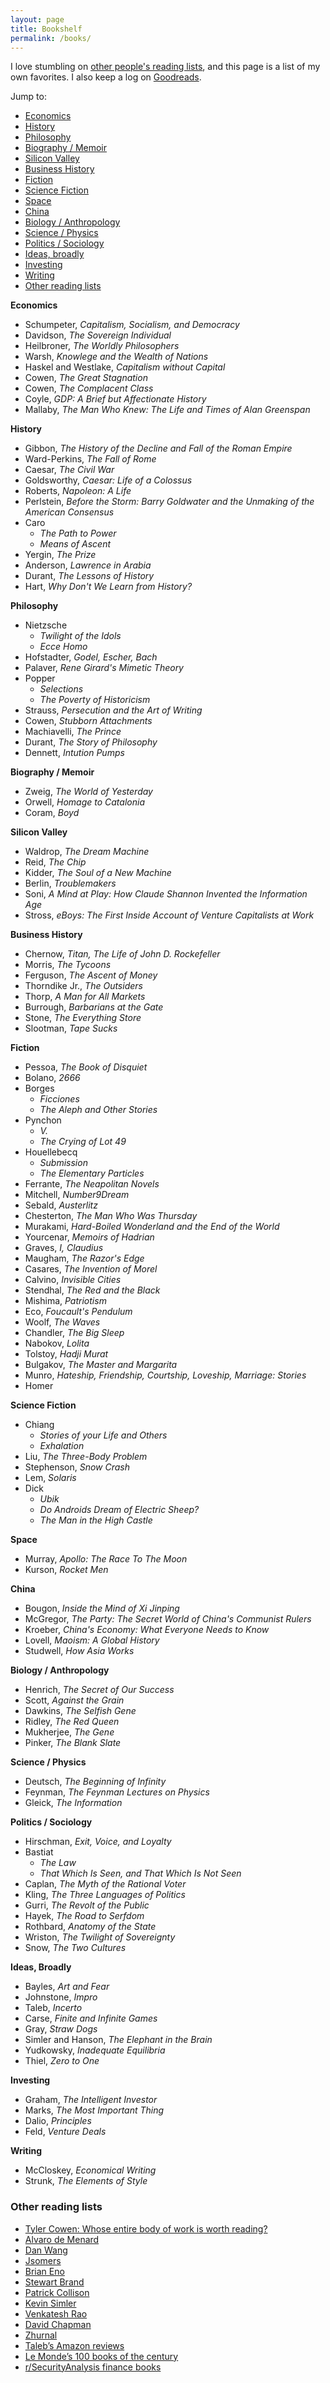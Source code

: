 ```yaml
---
layout: page
title: Bookshelf
permalink: /books/
---
```


I love stumbling on [other people's reading lists](#otherlists), and this page is a list of my own favorites. I also keep a log on [Goodreads](https://www.goodreads.com/user/show/61944802-dan-schulz).

Jump to:
* [Economics](#economics)
* [History](#history)
* [Philosophy](#philosophy)
* [Biography / Memoir](#biography)
* [Silicon Valley](#svalley)
* [Business History](#bhistory)
* [Fiction](#fiction)
* [Science Fiction](#scifi)
* [Space](#space)
* [China](#china)
* [Biology / Anthropology](#biology)
* [Science / Physics](#science)
* [Politics / Sociology](#politics)
* [Ideas, broadly](#ideas)
* [Investing](#investing)
* [Writing](#writing)
* [Other reading lists](#otherlists)

**Economics** <a name="economics"></a>
- Schumpeter, _Capitalism, Socialism, and Democracy_
- Davidson, _The Sovereign Individual_
- Heilbroner, _The Worldly Philosophers_
- Warsh, _Knowlege and the Wealth of Nations_
- Haskel and Westlake, _Capitalism without Capital_
- Cowen, _The Great Stagnation_
- Cowen, _The Complacent Class_
- Coyle, _GDP: A Brief but Affectionate History_
- Mallaby, _The Man Who Knew: The Life and Times of Alan Greenspan_

**History** <a name="history"></a>
- Gibbon, _The History of the Decline and Fall of the Roman Empire_
- Ward-Perkins, _The Fall of Rome_
- Caesar, _The Civil War_
- Goldsworthy, _Caesar: Life of a Colossus_
- Roberts, _Napoleon: A Life_
- Perlstein, _Before the Storm: Barry Goldwater and the Unmaking of the American Consensus_
- Caro
	- _The Path to Power_
	- _Means of Ascent_
- Yergin, _The Prize_
- Anderson, _Lawrence in Arabia_
- Durant, _The Lessons of History_
- Hart, _Why Don't We Learn from History?_

**Philosophy** <a name="philosophy"></a>
- Nietzsche
	- _Twilight of the Idols_
    - _Ecce Homo_
- Hofstadter, _Godel, Escher, Bach_
- Palaver, _Rene Girard's Mimetic Theory_
- Popper
	- _Selections_
    - _The Poverty of Historicism_
- Strauss, _Persecution and the Art of Writing_
- Cowen, _Stubborn Attachments_
- Machiavelli, _The Prince_
- Durant, _The Story of Philosophy_
- Dennett, _Intution Pumps_

**Biography / Memoir** <a name="biography"></a>
- Zweig, _The World of Yesterday_
- Orwell, _Homage to Catalonia_
- Coram, _Boyd_

**Silicon Valley** <a name="svalley"></a>
- Waldrop, _The Dream Machine_
- Reid, _The Chip_
- Kidder, _The Soul of a New Machine_
- Berlin, _Troublemakers_
- Soni, _A Mind at Play: How Claude Shannon Invented the Information Age_
- Stross, _eBoys: The First Inside Account of Venture Capitalists at Work_

**Business History** <a name="bhistory"></a>
- Chernow, _Titan, The Life of John D. Rockefeller_
- Morris, _The Tycoons_
- Ferguson, _The Ascent of Money_
- Thorndike Jr., _The Outsiders_
- Thorp, _A Man for All Markets_
- Burrough, _Barbarians at the Gate_
- Stone, _The Everything Store_
- Slootman, _Tape Sucks_


**Fiction** <a name="fiction"></a>
- Pessoa, _The Book of Disquiet_
- Bolano, _2666_
- Borges
	- _Ficciones_
	- _The Aleph and Other Stories_
- Pynchon
	- *V.*
	- *The Crying of Lot 49*
- Houellebecq
	- _Submission_
	- _The Elementary Particles_
- Ferrante, _The Neapolitan Novels_
- Mitchell, _Number9Dream_
- Sebald, _Austerlitz_
- Chesterton, _The Man Who Was Thursday_
- Murakami, _Hard-Boiled Wonderland and the End of the World_
- Yourcenar, _Memoirs of Hadrian_
- Graves, _I, Claudius_
- Maugham, _The Razor's Edge_
- Casares, _The Invention of Morel_
- Calvino, _Invisible Cities_
- Stendhal, _The Red and the Black_
- Mishima, _Patriotism_
- Eco, _Foucault's Pendulum_
- Woolf, _The Waves_
- Chandler, _The Big Sleep_
- Nabokov, _Lolita_
- Tolstoy, _Hadji Murat_
- Bulgakov, _The Master and Margarita_
- Munro, _Hateship, Friendship, Courtship, Loveship, Marriage: Stories_
- Homer

**Science Fiction** <a name="scifi"></a>
- Chiang
	- _Stories of your Life and Others_
	- _Exhalation_
- Liu, _The Three-Body Problem_
- Stephenson, _Snow Crash_
- Lem, _Solaris_
- Dick
	- _Ubik_
	- _Do Androids Dream of Electric Sheep?_
	- _The Man in the High Castle_

**Space** <a name="space"></a>
- Murray, _Apollo: The Race To The Moon_
- Kurson, _Rocket Men_

**China** <a name="china"></a>
- Bougon, _Inside the Mind of Xi Jinping_
- McGregor, _The Party: The Secret World of China's Communist Rulers_
- Kroeber, _China's Economy: What Everyone Needs to Know_
- Lovell, _Maoism: A Global History_
- Studwell, _How Asia Works_

**Biology / Anthropology** <a name="biology"></a>
- Henrich, _The Secret of Our Success_
- Scott, _Against the Grain_
- Dawkins, _The Selfish Gene_
- Ridley, _The Red Queen_
- Mukherjee, _The Gene_
- Pinker, _The Blank Slate_

**Science / Physics** <a name="science"></a>
- Deutsch, _The Beginning of Infinity_
- Feynman, _The Feynman Lectures on Physics_
- Gleick, _The Information_

**Politics / Sociology** <a name="politics"></a>
- Hirschman, _Exit, Voice, and Loyalty_
- Bastiat
	- _The Law_
	- _That Which Is Seen, and That Which Is Not Seen_
- Caplan, _The Myth of the Rational Voter_
- Kling, _The Three Languages of Politics_
- Gurri, _The Revolt of the Public_
- Hayek, _The Road to Serfdom_
- Rothbard, _Anatomy of the State_
- Wriston, _The Twilight of Sovereignty_
- Snow, _The Two Cultures_

**Ideas, Broadly** <a name="ideas"></a>
- Bayles, _Art and Fear_
- Johnstone, _Impro_
- Taleb, _Incerto_
- Carse, _Finite and Infinite Games_
- Gray, _Straw Dogs_
- Simler and Hanson, _The Elephant in the Brain_
- Yudkowsky, _Inadequate Equilibria_
- Thiel, _Zero to One_

**Investing** <a name="investing"></a>
- Graham, _The Intelligent Investor_
- Marks, _The Most Important Thing_
- Dalio, _Principles_
- Feld, _Venture Deals_

**Writing** <a name="writing"></a>
- McCloskey, _Economical Writing_
- Strunk, _The Elements of Style_

### Other reading lists <a name="otherlists"></a>

* [Tyler Cowen: Whose entire body of work is worth reading?](http://marginalrevolution.com/marginalrevolution/2013/05/whose-entire-body-of-work-is-worth-reading.html)
* [Alvaro de Menard](https://fantasticanachronism.com/recommended-reading/)
* [Dan Wang](https://danwang.co/books/)
* [Jsomers](http://jsomers.net/#books)
* [Brian Eno](https://www.brainpickings.org/2014/03/03/brian-eno-reading-list/)
* [Stewart Brand](https://www.brainpickings.org/2014/03/07/stewart-brand-reading-list/)
* [Patrick Collison](https://patrickcollison.com/bookshelf)
* [Kevin Simler](http://www.meltingasphalt.com/what-im-reading/)
* [Venkatesh Rao](https://www.ribbonfarm.com/now-reading/)
* [David Chapman](https://meaningness.com/subcultures/comments#comment-1078)
* [Zhurnal](http://zhurnaly.com/cgi-bin/wiki/BooksToConsider)
* [Taleb’s Amazon reviews](https://www.amazon.com/gp/profile/amzn1.account.AHMHNR4MRTDLMBOOT6Q7LX2WP5YA/ref=cm_cr_srp_d_pdp?ie=UTF8)
* [Le Monde’s 100 books of the century](https://en.wikipedia.org/wiki/Le_Monde%27s_100_Books_of_the_Century)
* [r/SecurityAnalysis finance books](https://www.reddit.com/r/SecurityAnalysis/comments/239qj8/updated_reading_list/)
